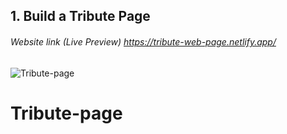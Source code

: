 ## 1. Build a Tribute Page

###### Website link (Live Preview) https://tribute-web-page.netlify.app/

![Tribute-page](https://user-images.githubusercontent.com/46879554/89564097-204f6b80-d83a-11ea-93a9-c88ff7922843.png)

# Tribute-page
